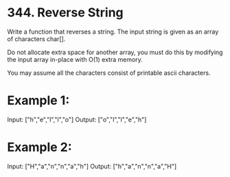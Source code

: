 # 344. Reverse String
Write a function that reverses a string. The input string is given as an array of characters char[].

Do not allocate extra space for another array, you must do this by modifying the input array in-place with O(1) extra memory.

You may assume all the characters consist of printable ascii characters.

 

# Example 1:

Input: ["h","e","l","l","o"]
Output: ["o","l","l","e","h"]

# Example 2:

Input: ["H","a","n","n","a","h"]
Output: ["h","a","n","n","a","H"]

